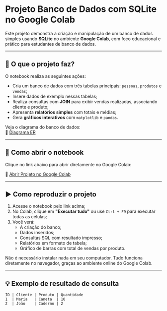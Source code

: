 # Projeto Banco de Dados com SQLite no Google Colab

Este projeto demonstra a criação e manipulação de um banco de dados simples usando **SQLite** no ambiente **Google Colab**, com foco educacional e prático para estudantes de banco de dados.

---

## 🧠 O que o projeto faz?

O notebook realiza as seguintes ações:

- Cria um banco de dados com três tabelas principais: `pessoas`, `produtos` e `vendas`;
- Insere dados de exemplo nessas tabelas;
- Realiza consultas com **JOIN** para exibir vendas realizadas, associando cliente e produto;
- Apresenta **relatórios simples** com totais e médias;
- Gera **gráficos interativos** com `matplotlib` e `pandas`.

Veja o diagrama do banco de dados:  
📄 [Diagrama ER](docs/diagrama.png)

---

## 📂 Como abrir o notebook

Clique no link abaixo para abrir diretamente no Google Colab:

🔗 [Abrir Projeto no Google Colab](https://colab.research.google.com/github/LeonardoRobert/projeto-bd-colab/blob/main/Projeto_BD_SQLite.ipynb)

---

## ▶️ Como reproduzir o projeto

1. Acesse o notebook pelo link acima;
2. No Colab, clique em **"Executar tudo"** ou use `Ctrl + F9` para executar todas as células;
3. Você verá:
   - A criação do banco;
   - Dados inseridos;
   - Consultas SQL com resultado impresso;
   - Relatórios em formato de tabela;
   - Gráfico de barras com total de vendas por produto.

Não é necessário instalar nada em seu computador. Tudo funciona diretamente no navegador, graças ao ambiente online do Google Colab.

---

## 💡 Exemplo de resultado de consulta

```text
ID | Cliente | Produto | Quantidade
1  | Maria   | Caneta  | 10
2  | João    | Caderno | 2
